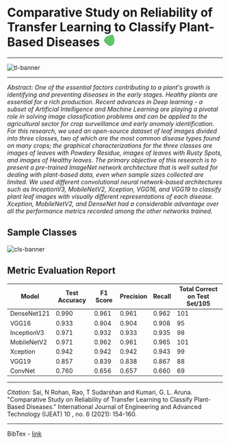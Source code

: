 <h1>Comparative Study on Reliability of Transfer Learning to Classify Plant-Based Diseases <a href="https://www.ijeat.org/portfolio-item/f30800810621/"><img src="leaf.png" alt="leaf-logo" height=28 width=28></a></h1>


***

![tl-banner](https://user-images.githubusercontent.com/45916202/130671624-16e99fe7-ab8f-4ef3-b790-79db1348b3ba.jpg)

***

*Abstract: One of the essential factors contributing to a plant's growth is identifying and preventing diseases in the early stages. Healthy plants are essential for a rich production. Recent advances in Deep learning - a subset of Artificial Intelligence and Machine Learning are playing a pivotal role in solving image classification problems and can be applied to the agricultural sector for crop surveillance and early anomaly identification. For this research, we used an open-source dataset of leaf images divided into three classes, two of which are the most common disease types found on many crops; the graphical characterizations for the three classes are images of leaves with Powdery Residue, images of leaves with Rusty Spots, and images of Healthy leaves. The primary objective of this research is to present a pre-trained ImageNet network architecture that is well suited for dealing with plant-based data, even when sample sizes collected are limited. We used different convolutional neural network-based architectures such as InceptionV3, MobileNetV2, Xception, VGG16, and VGG19 to classify plant leaf images with visually different representations of each disease. Xception, MobileNetV2, and DenseNet had a considerable advantage over all the performance metrics recorded among the other networks trained.*

## Sample Classes


![cls-banner](https://user-images.githubusercontent.com/45916202/130671846-b8fdac38-e460-4907-a56b-0ad490ad12c8.png)


## Metric Evaluation Report 

| Model       | Test Accuracy | F1 Score | Precision | Recall | Total Correct on Test Set/105 |
| ----------- | ------------- | -------- | --------- | ------ | ----------------------------- |
| DenseNet121 | 0.990         | 0.961    | 0.961     | 0.962  | 101                           |
| VGG16       | 0.933         | 0.904    | 0.904     | 0.908  | 95                            |
| InceptionV3 | 0.971         | 0.932    | 0.933     | 0.935  | 98                            |
| MobileNetV2 | 0.971         | 0.962    | 0.961     | 0.965  | 101                           |
| Xception    | 0.942         | 0.942    | 0.942     | 0.943  | 99                            |
| VGG19       | 0.857         | 0.839    | 0.838     | 0.867  | 88                            |
| ConvNet     | 0.760         | 0.656    | 0.657     | 0.660  | 69                            |


***

_Citation_: Sai, N Rohan, Rao, T Sudarshan and Kumari, G. L. Aruna. "Comparative Study on Reliability of Transfer Learning to Classify Plant-Based Diseases." International Journal of Engineering and Advanced Technology (IJEAT) 10 , no. 6 (2021): 154-160.

---
BibTex - [link](https://www.bibsonomy.org/bibtex/55788751bed7d18c45cb40244eceae07)



